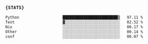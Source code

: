 ### `{STATS}` 
<!--START_SECTION:waka-->

```txt
Python                   ████████████████████████▒   97.11 %
Text                     ▓░░░░░░░░░░░░░░░░░░░░░░░░   02.52 %
Nix                      ░░░░░░░░░░░░░░░░░░░░░░░░░   00.17 %
Other                    ░░░░░░░░░░░░░░░░░░░░░░░░░   00.14 %
conf                     ░░░░░░░░░░░░░░░░░░░░░░░░░   00.07 %
```

<!--END_SECTION:waka-->
